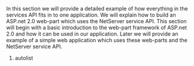 <properties date="2016-06-24"
SortOrder="9"
/>

In this section we will provide a detailed example of how everything in the services API fits in to one application. We will explain how to build an ASP.net 2.0 web-part which uses the NetServer service API. This section will begin with a basic introduction to the web-part framework of ASP.net 2.0 and how it can be used in our application. Later we will provide an example of a simple web application which uses these web-parts and the NetServer service API.

1. autolist

